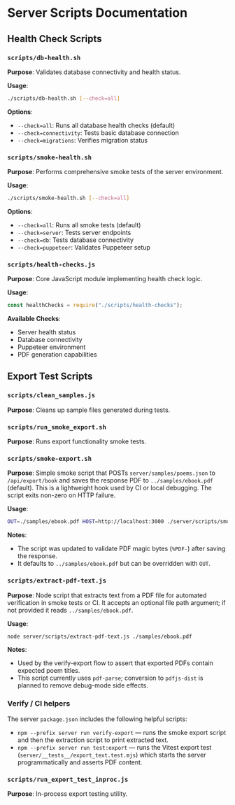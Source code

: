 # Server Scripts Documentation

## Health Check Scripts

### `scripts/db-health.sh`

**Purpose**: Validates database connectivity and health status.

**Usage**:

```bash
./scripts/db-health.sh [--check=all]
```

**Options**:

- `--check=all`: Runs all database health checks (default)
- `--check=connectivity`: Tests basic database connection
- `--check=migrations`: Verifies migration status

### `scripts/smoke-health.sh`

**Purpose**: Performs comprehensive smoke tests of the server environment.

**Usage**:

```bash
./scripts/smoke-health.sh [--check=all]
```

**Options**:

- `--check=all`: Runs all smoke tests (default)
- `--check=server`: Tests server endpoints
- `--check=db`: Tests database connectivity
- `--check=puppeteer`: Validates Puppeteer setup

### `scripts/health-checks.js`

**Purpose**: Core JavaScript module implementing health check logic.

**Usage**:

```javascript
const healthChecks = require("./scripts/health-checks");
```

**Available Checks**:

- Server health status
- Database connectivity
- Puppeteer environment
- PDF generation capabilities

## Export Test Scripts

### `scripts/clean_samples.js`

**Purpose**: Cleans up sample files generated during tests.

### `scripts/run_smoke_export.sh`

**Purpose**: Runs export functionality smoke tests.

### `scripts/smoke-export.sh`

**Purpose**: Simple smoke script that POSTs `server/samples/poems.json` to `/api/export/book` and saves the response PDF to `../samples/ebook.pdf` (default). This is a lightweight hook used by CI or local debugging. The script exits non-zero on HTTP failure.

**Usage**:

```bash
OUT=./samples/ebook.pdf HOST=http://localhost:3000 ./server/scripts/smoke-export.sh
```

**Notes**:

- The script was updated to validate PDF magic bytes (`%PDF-`) after saving the response.
- It defaults to `../samples/ebook.pdf` but can be overridden with `OUT`.

### `scripts/extract-pdf-text.js`

**Purpose**: Node script that extracts text from a PDF file for automated verification in smoke tests or CI. It accepts an optional file path argument; if not provided it reads `../samples/ebook.pdf`.

**Usage**:

```bash
node server/scripts/extract-pdf-text.js ./samples/ebook.pdf
```

**Notes**:

- Used by the verify-export flow to assert that exported PDFs contain expected poem titles.
- This script currently uses `pdf-parse`; conversion to `pdfjs-dist` is planned to remove debug-mode side effects.

### Verify / CI helpers

The server `package.json` includes the following helpful scripts:

- `npm --prefix server run verify-export` — runs the smoke export script and then the extraction script to print extracted text.
- `npm --prefix server run test:export` — runs the Vitest export test (`server/__tests__/export_text.test.mjs`) which starts the server programmatically and asserts PDF content.

### `scripts/run_export_test_inproc.js`

**Purpose**: In-process export testing utility.
